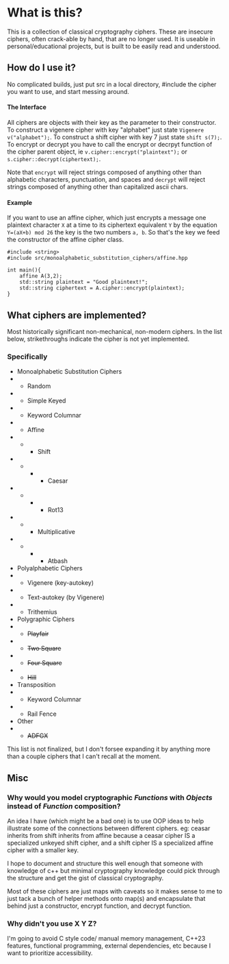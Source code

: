 # What is this?

This is a collection of classical cryptography ciphers. These are insecure ciphers, often crack-able by hand, that are no longer used. It is useable in personal/educational projects, but is built to be easily read and understood.

## How do I use it?
No complicated builds, just put src in a local directory, #include the cipher you want to use, and start messing around. 
#### The Interface
All ciphers are objects with their key as the parameter to their constructor. To construct a vigenere cipher with key "alphabet" just state `Vigenere v("alphabet");`. To construct a shift cipher with key 7 just state `shift s(7);`. To encrypt or decrypt you have to call the encrypt or decrpyt function of the cipher parent object, ie `v.cipher::encrypt("plaintext");` or `s.cipher::decrypt(ciphertext);`.

Note that `encrypt` will reject strings composed of anything other than alphabetic characters, punctuation, and spaces and `decrypt` will reject strings composed of anything other than capitalized ascii chars.
#### Example
 If you want to use an affine cipher, which just encrypts a message one plaintext character `X` at a time to its ciphertext equivalent `Y` by the equation `Y=(aX+b) mod 26` the key is the two numbers `a, b`. So that's the key we feed the constructor of the affine cipher class.
```
#include <string>
#include src/monoalphabetic_substitution_ciphers/affine.hpp

int main(){
	affine A(3,2);
	std::string plaintext = "Good plaintext!";
	std::string ciphertext = A.cipher::encrypt(plaintext);
}
```
## What ciphers are implemented?
Most historically significant non-mechanical, non-modern ciphers.
In the list below, strikethroughs indicate the cipher is not yet implemented.
###  Specifically
- Monoalphabetic Substitution Ciphers
- - Random 
- - Simple Keyed
- - Keyword Columnar
- - Affine
- - - Shift
- - - - Caesar
- - - - Rot13
- - - Multiplicative
- - - - Atbash
- Polyalphabetic Ciphers
- - Vigenere (key-autokey)
- - Text-autokey (by Vigenere)
- - Trithemius
- Polygraphic Ciphers
- - ~~Playfair~~
- - ~~Two Square~~
- - ~~Four Square~~
- - ~~Hill~~
- Transposition
- - Keyword Columnar
- - Rail Fence
- Other
- - ~~ADFGX~~

This list is not finalized, but I don't forsee expanding it by anything more than a couple ciphers that I can't recall at the moment.
## Misc
### Why would you model cryptographic *Functions* with *Objects* instead of *Function* composition?
An idea I have (which might be a bad one) is to use OOP ideas to help illustrate some of the connections between different ciphers. eg: ceasar inherits from shift inherits from affine because a ceasar cipher IS a specialized unkeyed shift cipher, and a shift cipher IS a specialized affine cipher with a smaller key.

I hope to document and structure this well enough that someone with knowledge of c++ but minimal cryptography knowledge could pick through the structure and get the gist of classical cryptography.

Most of these ciphers are just maps with caveats so it makes sense to me to just tack a bunch of helper methods onto map(s) and encapsulate that behind just a constructor, encrypt function, and decrypt function. 

### Why didn't you use X Y Z?
I'm going to avoid C style code/ manual memory management, C++23 features, functional programming, external dependencies, etc because I want to prioritize accessibility. 
